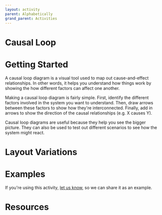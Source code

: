 ```yaml
---
layout: activity
parent: Alphabetically
grand_parent: Activities
---
```

# Causal Loop

# Getting Started
A causal loop diagram is a visual tool used to map out cause-and-effect relationships. In other words, it helps you understand how things work by showing the how different factors can affect one another.

Making a causal loop diagram is fairly simple. First, identify the different factors involved in the system you want to understand. Then, draw arrows between these factors to show how they're interconnected. Finally, add in arrows to show the direction of the causal relationships (e.g. X causes Y).

Causal loop diagrams are useful because they help you see the bigger picture. They can also be used to test out different scenarios to see how the system might react.

# Layout Variations
# Examples
If you're using this activity, [let us know](https://github.com/Standards-and-Practices/structured-rapid-development/issues/new?assignees=&labels=documentation&template=example-submission.md&title=Example+of+%5Byour+pattern+here%5D), so we can share it as an example.
# Resources